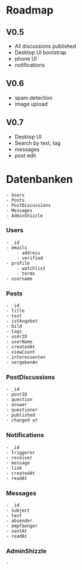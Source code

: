 # Roadmap
## V0.5
 - All discussions published
 - Desktop UI bootstrap
 - phone UI
 - notifications

## V0.6
 - spam detection
 - image upload

## V0.7
 - Desktop UI
 - Search by text, tag
 - messages
 - post edit

# Datenbanken
	- Users
	- Posts
	- PostDiscussions
	- Messages
	- AdminShizzle

### Users
	- _id
	- emails
		- address
		- verified
	- profile
		- watchlist
		- terms
	- username

### Posts
	- _id 
	- title 
	- text
	- istAngebot
	- bild
	- tags
	- userID
	- userName
	- createdAt
	- viewCount
	- interessenten
	- vergebenAn

### PostDiscussions
	- _id
	- postID
	- question
	- answer
	- questioner 
	- published
	- changed at

### Notifications
	- _id
	- triggerer
	- receiver
	- message
	- link
	- createdAt
	- readAt

### Messages
	- _id
	- subject
	- text
	- absender
	- empfaenger
	- sentAt
	- readAt


### AdminShizzle
	- 
